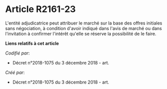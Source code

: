 # Article R2161-23

L'entité adjudicatrice peut attribuer le marché sur la base des offres initiales sans négociation, à condition d'avoir
indiqué dans l'avis de marché ou dans l'invitation à confirmer l'intérêt qu'elle se réserve la possibilité de le faire.

**Liens relatifs à cet article**

_Codifié par_:

  - Décret n°2018-1075 du 3 décembre 2018 - art.

_Créé par_:

  - Décret n°2018-1075 du 3 décembre 2018 - art.
